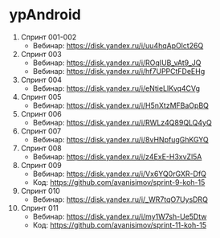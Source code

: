# ypAndroid

1. Спринт 001-002
    - Вебинар: https://disk.yandex.ru/i/uu4hqApOlct26Q
2. Спринт 003
    - Вебинар: https://disk.yandex.ru/i/ROqIUB_vAt9_JQ
    - Вебинар: https://disk.yandex.ru/i/hf7UPPCtFDeEHg
3. Спринт 004
     - Вебинар: https://disk.yandex.ru/i/eNtieLIKvq4CVg
4. Спринт 005
     - Вебинар: https://disk.yandex.ru/i/H5nXtzMFBaOpBQ
5. Спринт 006
     - Вебинар: https://disk.yandex.ru/i/RWLz4Q89QLQ4yQ
6. Спринт 007
     - Вебинар: https://disk.yandex.ru/i/8vHNpfugGhKGYQ
7. Спринт 008
     - Вебинар: https://disk.yandex.ru/i/z4ExE-H3xvZl5A
8. Спринт 009
     - Вебинар: https://disk.yandex.ru/i/Vx6YQ0rGXR-DfQ
     - Код: https://github.com/avanisimov/sprint-9-koh-15
9. Спринт 010
     - Вебинар: https://disk.yandex.ru/i/_WR7tqO7UysDRQ
10. Спринт 011
    - Вебинар: https://disk.yandex.ru/i/my1W7sh-Ue5Dtw
    - Код: https://github.com/avanisimov/sprint-11-koh-15
